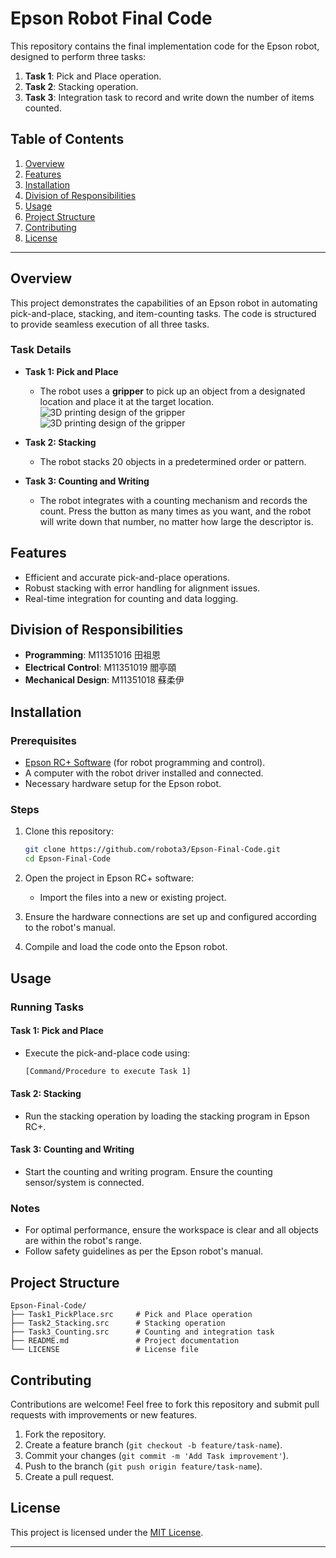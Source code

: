 
# Epson Robot Final Code

This repository contains the final implementation code for the Epson robot, designed to perform three tasks:

1. **Task 1**: Pick and Place operation.  
2. **Task 2**: Stacking operation.  
3. **Task 3**: Integration task to record and write down the number of items counted.

## Table of Contents

1. [Overview](#overview)  
2. [Features](#features)  
3. [Installation](#installation)
4. [Division of Responsibilities](#Division-of-Responsibilities)
5. [Usage](#usage)  
6. [Project Structure](#project-structure)  
7. [Contributing](#contributing)  
8. [License](#license)

---

## Overview

This project demonstrates the capabilities of an Epson robot in automating pick-and-place, stacking, and item-counting tasks. The code is structured to provide seamless execution of all three tasks.

### Task Details

- **Task 1: Pick and Place**
  - The robot uses a **gripper** to pick up an object from a designated location and place it at the target location.
  ![3D printing design of the gripper](Epson-Final-Code/S__31776945)
  ![3D printing design of the gripper](Epson-Final-Code/S__31776946)
  
- **Task 2: Stacking**
  - The robot stacks 20 objects in a predetermined order or pattern.

- **Task 3: Counting and Writing**
  - The robot integrates with a counting mechanism and records the count. Press the button as many times as you want, and the robot will write down that number, no matter how large the descriptor is.

## Features

- Efficient and accurate pick-and-place operations.
- Robust stacking with error handling for alignment issues.
- Real-time integration for counting and data logging.
  
## Division of Responsibilities
- **Programming**: M11351016 田祖恩
- **Electrical Control**: M11351019 閻亭頤
- **Mechanical Design**: M11351018 蘇柔伊
  
## Installation

### Prerequisites

- [Epson RC+ Software](https://www.epson.com/) (for robot programming and control).  
- A computer with the robot driver installed and connected.  
- Necessary hardware setup for the Epson robot.

### Steps

1. Clone this repository:
   ```bash
   git clone https://github.com/robota3/Epson-Final-Code.git
   cd Epson-Final-Code
   ```

2. Open the project in Epson RC+ software:
   - Import the files into a new or existing project.

3. Ensure the hardware connections are set up and configured according to the robot's manual.

4. Compile and load the code onto the Epson robot.

## Usage

### Running Tasks

#### Task 1: Pick and Place
- Execute the pick-and-place code using:
  ```bash
  [Command/Procedure to execute Task 1]
  ```

#### Task 2: Stacking
- Run the stacking operation by loading the stacking program in Epson RC+.

#### Task 3: Counting and Writing
- Start the counting and writing program. Ensure the counting sensor/system is connected.

### Notes
- For optimal performance, ensure the workspace is clear and all objects are within the robot's range.
- Follow safety guidelines as per the Epson robot's manual.

## Project Structure

```
Epson-Final-Code/
├── Task1_PickPlace.src     # Pick and Place operation
├── Task2_Stacking.src      # Stacking operation
├── Task3_Counting.src      # Counting and integration task
├── README.md               # Project documentation
└── LICENSE                 # License file
```

## Contributing

Contributions are welcome! Feel free to fork this repository and submit pull requests with improvements or new features.

1. Fork the repository.  
2. Create a feature branch (`git checkout -b feature/task-name`).  
3. Commit your changes (`git commit -m 'Add Task improvement'`).  
4. Push to the branch (`git push origin feature/task-name`).  
5. Create a pull request.

## License

This project is licensed under the [MIT License](LICENSE).

---
